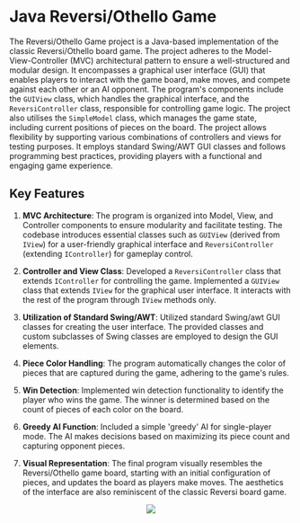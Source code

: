 # Java Reversi/Othello Game

The Reversi/Othello Game project is a Java-based implementation of the classic Reversi/Othello board game. The project adheres to the Model-View-Controller (MVC) architectural pattern to ensure a well-structured and modular design. It encompasses a graphical user interface (GUI) that enables players to interact with the game board, make moves, and compete against each other or an AI opponent. The program's components include the `GUIView` class, which handles the graphical interface, and the `ReversiController` class, responsible for controlling game logic. The project also utilises the `SimpleModel` class, which manages the game state, including current positions of pieces on the board. The project allows flexibility by supporting various combinations of controllers and views for testing purposes. It employs standard Swing/AWT GUI classes and follows programming best practices, providing players with a functional and engaging game experience.

## Key Features

1. **MVC Architecture**: The program is organized into Model, View, and Controller components to ensure modularity and facilitate testing. The codebase introduces essential classes such as `GUIView` (derived from `IView`) for a user-friendly graphical interface and `ReversiController` (extending `IController`) for gameplay control.

2. **Controller and View Class**: Developed a `ReversiController` class that extends `IController` for controlling the game. Implemented a `GUIView` class that extends `IView` for the graphical user interface. It interacts with the rest of the program through `IView` methods only.

3. **Utilization of Standard Swing/AWT**: Utilized standard Swing/awt GUI classes for creating the user interface. The provided classes and custom subclasses of Swing classes are employed to design the GUI elements.

4. **Piece Color Handling**: The program automatically changes the color of pieces that are captured during the game, adhering to the game's rules.

5. **Win Detection**: Implemented win detection functionality to identify the player who wins the game. The winner is determined based on the count of pieces of each color on the board.

6. **Greedy AI Function**:  Included a simple 'greedy' AI for single-player mode. The AI makes decisions based on maximizing its piece count and capturing opponent pieces.

7. **Visual Representation**: The final program visually resembles the Reversi/Othello game board, starting with an initial configuration of pieces, and updates the board as players make moves. The aesthetics of the interface are also reminiscent of the classic Reversi board game.


<p align="center">
  <img src="https://github.com/rubenodamo/java-reversi-othello/assets/93412774/e32fae5e-38ca-4132-a655-bf214576e385">
</p>


